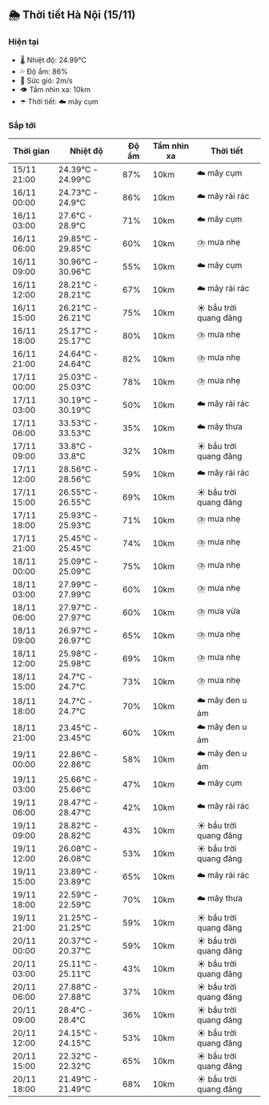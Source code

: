## 🌦️ Thời tiết Hà Nội (15/11)

### Hiện tại

- 🌡️ Nhiệt độ: 24.99℃
- 💦 Độ ẩm: 86%
- 💨 Sức gió: 2m/s
- 👁️ Tầm nhìn xa: 10km
- ☂️ Thời tiết: ☁️ mây cụm

### Sắp tới

| Thời gian | Nhiệt độ | Độ ẩm | Tầm nhìn xa | Thời tiết |
| --- | --- | --- | --- | --- |
| 15/11 21:00 | 24.39℃ - 24.99℃ | 87% | 10km | ☁️ mây cụm |
| 16/11 00:00 | 24.73℃ - 24.9℃ | 86% | 10km | ☁️ mây rải rác |
| 16/11 03:00 | 27.6℃ - 28.9℃ | 71% | 10km | ☁️ mây cụm |
| 16/11 06:00 | 29.85℃ - 29.85℃ | 60% | 10km | ⛈️ mưa nhẹ |
| 16/11 09:00 | 30.96℃ - 30.96℃ | 55% | 10km | ☁️ mây cụm |
| 16/11 12:00 | 28.21℃ - 28.21℃ | 67% | 10km | ☁️ mây rải rác |
| 16/11 15:00 | 26.21℃ - 26.21℃ | 75% | 10km | ☀️ bầu trời quang đãng |
| 16/11 18:00 | 25.17℃ - 25.17℃ | 80% | 10km | ⛈️ mưa nhẹ |
| 16/11 21:00 | 24.64℃ - 24.64℃ | 82% | 10km | ⛈️ mưa nhẹ |
| 17/11 00:00 | 25.03℃ - 25.03℃ | 78% | 10km | ⛈️ mưa nhẹ |
| 17/11 03:00 | 30.19℃ - 30.19℃ | 50% | 10km | ☁️ mây rải rác |
| 17/11 06:00 | 33.53℃ - 33.53℃ | 35% | 10km | ☁️ mây thưa |
| 17/11 09:00 | 33.8℃ - 33.8℃ | 32% | 10km | ☀️ bầu trời quang đãng |
| 17/11 12:00 | 28.56℃ - 28.56℃ | 59% | 10km | ☁️ mây rải rác |
| 17/11 15:00 | 26.55℃ - 26.55℃ | 69% | 10km | ☀️ bầu trời quang đãng |
| 17/11 18:00 | 25.93℃ - 25.93℃ | 71% | 10km | ⛈️ mưa nhẹ |
| 17/11 21:00 | 25.45℃ - 25.45℃ | 74% | 10km | ⛈️ mưa nhẹ |
| 18/11 00:00 | 25.09℃ - 25.09℃ | 75% | 10km | ⛈️ mưa nhẹ |
| 18/11 03:00 | 27.99℃ - 27.99℃ | 60% | 10km | ⛈️ mưa nhẹ |
| 18/11 06:00 | 27.97℃ - 27.97℃ | 60% | 10km | ⛈️ mưa vừa |
| 18/11 09:00 | 26.97℃ - 26.97℃ | 65% | 10km | ⛈️ mưa nhẹ |
| 18/11 12:00 | 25.98℃ - 25.98℃ | 69% | 10km | ⛈️ mưa nhẹ |
| 18/11 15:00 | 24.7℃ - 24.7℃ | 73% | 10km | ⛈️ mưa nhẹ |
| 18/11 18:00 | 24.7℃ - 24.7℃ | 70% | 10km | ☁️ mây đen u ám |
| 18/11 21:00 | 23.45℃ - 23.45℃ | 60% | 10km | ☁️ mây đen u ám |
| 19/11 00:00 | 22.86℃ - 22.86℃ | 58% | 10km | ☁️ mây đen u ám |
| 19/11 03:00 | 25.66℃ - 25.66℃ | 47% | 10km | ☁️ mây cụm |
| 19/11 06:00 | 28.47℃ - 28.47℃ | 42% | 10km | ☁️ mây rải rác |
| 19/11 09:00 | 28.82℃ - 28.82℃ | 43% | 10km | ☀️ bầu trời quang đãng |
| 19/11 12:00 | 26.08℃ - 26.08℃ | 53% | 10km | ☀️ bầu trời quang đãng |
| 19/11 15:00 | 23.89℃ - 23.89℃ | 65% | 10km | ☁️ mây rải rác |
| 19/11 18:00 | 22.59℃ - 22.59℃ | 70% | 10km | ☁️ mây thưa |
| 19/11 21:00 | 21.25℃ - 21.25℃ | 59% | 10km | ☀️ bầu trời quang đãng |
| 20/11 00:00 | 20.37℃ - 20.37℃ | 59% | 10km | ☀️ bầu trời quang đãng |
| 20/11 03:00 | 25.11℃ - 25.11℃ | 43% | 10km | ☀️ bầu trời quang đãng |
| 20/11 06:00 | 27.88℃ - 27.88℃ | 37% | 10km | ☀️ bầu trời quang đãng |
| 20/11 09:00 | 28.4℃ - 28.4℃ | 36% | 10km | ☀️ bầu trời quang đãng |
| 20/11 12:00 | 24.15℃ - 24.15℃ | 53% | 10km | ☀️ bầu trời quang đãng |
| 20/11 15:00 | 22.32℃ - 22.32℃ | 65% | 10km | ☀️ bầu trời quang đãng |
| 20/11 18:00 | 21.49℃ - 21.49℃ | 68% | 10km | ☀️ bầu trời quang đãng |
